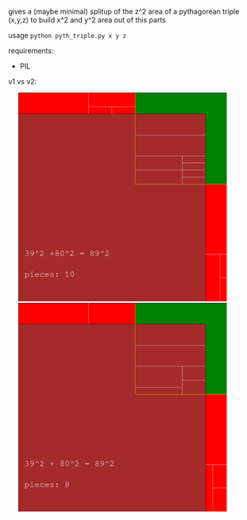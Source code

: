 gives a (maybe minimal) splitup of the z^2 area of a pythagorean triple (x,y,z) to build x^2 and y^2 area out of this parts

usage `python pyth_triple.py x y z`

requirements:
 - PIL


v1 vs v2:

<img src="https://raw.githubusercontent.com/asdfkaba/pyth_triple/master/examples_v1/39_80_89_triple.png" width="420" hspace="20"><img src="https://raw.githubusercontent.com/asdfkaba/pyth_triple/master/examples/39_80_89_triple.png" width="420" hspace="20">
